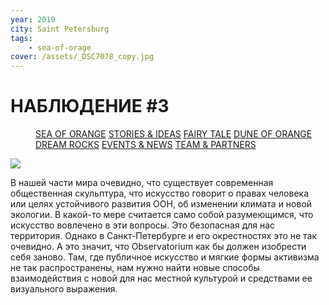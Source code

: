 ```yaml
---
year: 2019
city: Saint Petersburg
tags:
    - sea-of-orage
cover: /assets/_DSC7078_copy.jpg
---
```


# НАБЛЮДЕНИЕ #3

<Menu>
<a href="/sea-of-orange">SEA OF ORANGE</a>
<a href="/sea-of-orange/stories-and-ideas">STORIES & IDEAS</a>
<a href="/sea-of-orange/fairytale">FAIRY TALE</a>
<a href="/sea-of-orange/dune-of-orange">DUNE OF ORANGE</a>
<a href="/sea-of-orange/dreamrocks">DREAM ROCKS</a>
<a href="/sea-of-orange/events-and-news">EVENTS & NEWS</a>
<a href="/sea-of-orange/team-and-partners">TEAM & PARTNERS</a>
</Menu>

![](/assets/sea-of-orange/sorange_si_13.jpg)

В нашей части мира очевидно, что существует современная общественная скульптура, что искусство говорит о правах человека или целях устойчивого развития ООН, об  изменении климата и новой экологии. В какой-то мере считается само собой разумеющимся, что искусство вовлечено в эти вопросы. Это безопасная для нас территория. Однако в Санкт-Петербурге и его окрестностях это не так очевидно. А это значит, что Observatorium как бы должен изобрести себя заново. Там, где публичное искусство и мягкие формы активизма не так распространены, нам нужно найти новые способы взаимодействия с новой для нас местной культурой и средствами ее визуального выражения.
